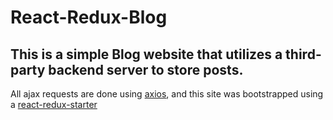 # React-Redux-Blog

## This is a simple Blog website that utilizes a third-party backend server to store posts. 

All ajax requests are done using [axios]("https://www.npmjs.com/package/axios"), and this site was bootstrapped using a [react-redux-starter]("https://github.com/StephenGrider/ReduxSimpleStarter")